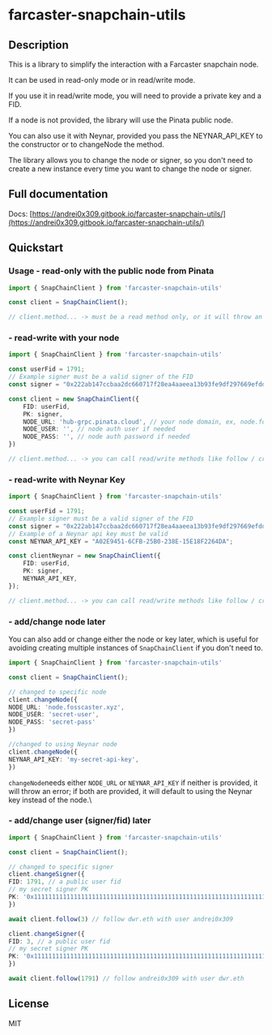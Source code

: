 # farcaster-snapchain-utils

## Description

This is a library to simplify the interaction with a Farcaster snapchain node.

It can be used in read-only mode or in read/write mode.

If you use it in read/write mode, you will need to provide a private key and a FID.

If a node is not provided, the library will use the Pinata public node.

You can also use it with Neynar, provided you pass the NEYNAR_API_KEY to the constructor or to changeNode the method.

The library allows you to change the node or signer, so you don't need to create a new instance every time you want to change the node or signer.

## Full documentation

Docs: [https://andrei0x309.gitbook.io/farcaster-snapchain-utils/](https://andrei0x309.gitbook.io/farcaster-snapchain-utils/)

## Quickstart

### Usage  - read-only with the public node from Pinata

```typescript
import { SnapChainClient } from 'farcaster-snapchain-utils'

const client = SnapChainClient();

// client.method... -> must be a read method only, or it will throw an error

```

### - read-write with your node

```typescript
import { SnapChainClient } from 'farcaster-snapchain-utils'

const userFid = 1791;
// Example signer must be a valid signer of the FID
const signer = "0x222ab147ccbaa2dc660717f28ea4aaeea13b93fe9df297669efdd12f7c1669df";

const client = new SnapChainClient({
    FID: userFid,
    PK: signer,
    NODE_URL: 'hub-grpc.pinata.cloud', // your node domain, ex, node.fosscaster.xyz
    NODE_USER: '', // node auth user if needed
    NODE_PASS: '', // node auth password if needed 
}) 

// client.method... -> you can call read/write methods like follow / createCast, etc


```

### - read-write with Neynar Key

```typescript
import { SnapChainClient } from 'farcaster-snapchain-utils'

const userFid = 1791;
// Example signer must be a valid signer of the FID
const signer = "0x222ab147ccbaa2dc660717f28ea4aaeea13b93fe9df297669efdd12f7c1669df";
// Example of a Neynar api key must be valid
const NEYNAR_API_KEY = "A02E9451-6CFB-25B0-238E-15E18F2264DA"; 

const clientNeynar = new SnapChainClient({
    FID: userFid,
    PK: signer,
    NEYNAR_API_KEY,
});

// client.method... -> you can call read/write methods like follow / createCast, etc
```

### - add/change node later

You can also add or change either the node or key later, which is useful for avoiding creating multiple instances of `SnapChainClient` if you don't need to.

```typescript
import { SnapChainClient } from 'farcaster-snapchain-utils'

const client = SnapChainClient();

// changed to specific node 
client.changeNode({
NODE_URL: 'node.fosscaster.xyz',
NODE_USER: 'secret-user',
NODE_PASS: 'secret-pass'
})

//changed to using Neynar node
client.changeNode({
NEYNAR_API_KEY: 'my-secret-api-key',
})

```

`changeNode`needs either `NODE_URL` or `NEYNAR_API_KEY` if neither is provided, it will throw an error; if both are provided, it will default to using the Neynar key instead of the node.\

### - add/change user (signer/fid) later

```typescript
import { SnapChainClient } from 'farcaster-snapchain-utils'

const client = SnapChainClient();

// changed to specific signer
client.changeSigner({
FID: 1791, // a public user fid
// my secret signer PK
PK: '0x1111111111111111111111111111111111111111111111111111111111111111' 
})

await client.follow(3) // follow dwr.eth with user andrei0x309

client.changeSigner({
FID: 3, // a public user fid
// my secret signer PK
PK: '0x1111111111111111111111111111111111111111111111111111111111111111' 
})

await client.follow(1791) // follow andrei0x309 with user dwr.eth
```

## License

MIT
